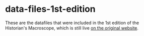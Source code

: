 # data-files-1st-edition

These are the datafiles that were included in the 1st edition of the Historian's Macroscope, which is still live [on the original website](http://www.themacroscope.org/2.0/data-downloads/).
